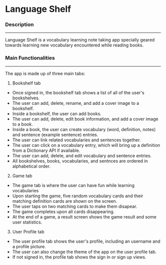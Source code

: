 # Language Shelf

### Description

---

Language Shelf is a vocabulary learning note taking app specially geared towards learning new vocabulary encountered while reading books. 

### Main Functionalities

---

The app is made up of three main tabs:

1. Bookshelf tab

* Once signed in, the bookshelf tab shows a list of all of the user's bookshelves. 
* The user can add, delete, rename, and add a cover image to a bookshelf.
* Inside a bookshelf, the user can add books.
* The user can add, delete, edit book information, and add a cover image to a book.
* Inside a book, the user can create vocabulary (word, definition, notes) and sentence (example sentence) entries.
* The user can link related vocabularies and sentences together. 
* The user can click on a vocabulary entry, which will bring up a definition from a Dictionary API if available.
* The user can add, delete, and edit vocabulary and sentence entries.
* All bookshelves, books, vocabularies, and sentnces are ordered in alphabetical order.

2. Game tab

* The game tab is where the user can have fun while learning vocabularies
* Upon starting the game, five random vocabulary cards and their matching definition cards are shown on the screen. 
* The user taps on two matching cards to make them disapear.
* The game completes upon all cards disappearing.
* At the end of a game, a result screen shows the game result and some user statistics.

3. User Profile tab

* The user profile tab shows the user's profile, including an username and a profile picture.
* The user can also change the theme of the app on the user profile tab. 
* If not signed in, the profile tab shows the sign in or sign up views. 

